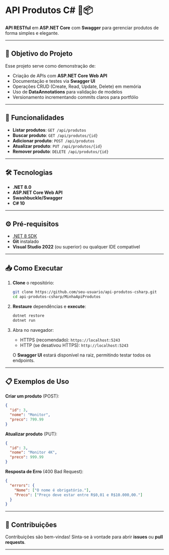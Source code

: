 # API Produtos C# 🤖📦

**API RESTful** em **ASP.NET Core** com **Swagger** para gerenciar produtos de forma simples e elegante.

---

## 🎯 Objetivo do Projeto

Esse projeto serve como demonstração de:

* Criação de APIs com **ASP.NET Core Web API**
* Documentação e testes via **Swagger UI**
* Operações CRUD (Create, Read, Update, Delete) em memória
* Uso de **DataAnnotations** para validação de modelos
* Versionamento incrementando commits claros para portfólio

---

## 🚀 Funcionalidades

* **Listar produtos**: `GET /api/produtos`
* **Buscar produto**: `GET /api/produtos/{id}`
* **Adicionar produto**: `POST /api/produtos`
* **Atualizar produto**: `PUT /api/produtos/{id}`
* **Remover produto**: `DELETE /api/produtos/{id}`

---

## 🛠️ Tecnologias

* **.NET 8.0**
* **ASP.NET Core Web API**
* **Swashbuckle/Swagger**
* **C# 10**

---

## ⚙️ Pré-requisitos

* [.NET 8 SDK](https://dotnet.microsoft.com/download)
* **Git** instalado
* **Visual Studio 2022** (ou superior) ou qualquer IDE compatível

---

## 📥 Como Executar

1. **Clone** o repositório:

   ```bash
   git clone https://github.com/seu-usuario/api-produtos-csharp.git
   cd api-produtos-csharp/MinhaApiProdutos
   ```

2. **Restaure** dependências e **execute**:

   ```bash
   dotnet restore
   dotnet run
   ```

3. Abra no navegador:

   * HTTPS (recomendado): `https://localhost:5243`
   * HTTP (se desativou HTTPS): `http://localhost:5243`

   O **Swagger UI** estará disponível na raiz, permitindo testar todos os endpoints.

---

## 📋 Exemplos de Uso

**Criar um produto** (POST):

```json
{
  "id": 3,
  "nome": "Monitor",
  "preco": 799.99
}
```

**Atualizar produto** (PUT):

```json
{
  "id": 3,
  "nome": "Monitor 4K",
  "preco": 999.99
}
```

**Resposta de Erro** (400 Bad Request):

```json
{
  "errors": {
    "Nome": ["O nome é obrigatório."],
    "Preco": ["Preço deve estar entre R$0,01 e R$10.000,00."]
  }
}
```

---

## 🌟 Contribuições

Contribuições são bem-vindas! Sinta-se à vontade para abrir **issues** ou **pull requests**.

---

